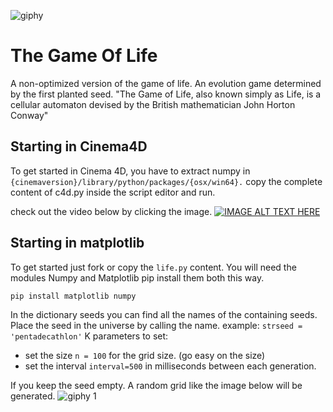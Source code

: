 
![giphy](https://user-images.githubusercontent.com/44348300/48576623-51c12e80-e915-11e8-8f4a-613e813a631f.gif)
# The Game Of Life
A non-optimized version of the game of life. An evolution game determined by the first planted seed.
"The Game of Life, also known simply as Life, is a cellular automaton devised by the British mathematician John Horton Conway"

## Starting in Cinema4D
To get started in Cinema 4D, you have to extract numpy in `{cinemaversion}/library/python/packages/{osx/win64}.`
copy the complete content of c4d.py inside the script editor and run. 

check out the video below by clicking the image.
[![IMAGE ALT TEXT HERE](https://user-images.githubusercontent.com/44348300/48921030-138bb800-ee9d-11e8-9ef5-286b36b37252.png
)](https://www.youtube.com/watch?v=4DkYb_OAxb8)


## Starting in matplotlib
To get started just fork or copy the `life.py` content.
You will need the modules Numpy and Matplotlib
pip install them both this way.


`pip install matplotlib numpy`

In the dictionary seeds you can find all the names of the containing seeds.
Place the seed in the universe by calling the name. 
example: `strseed = 'pentadecathlon'`
K
parameters to set:
- set the size `n = 100` for the grid size. (go easy on the size)
- set the interval `interval=500` in milliseconds between each generation. 

If you keep the seed empty. A random grid like the image below will be generated.
![giphy 1](https://user-images.githubusercontent.com/44348300/48577331-36572300-e917-11e8-8278-78e55e0bf4ef.gif)

